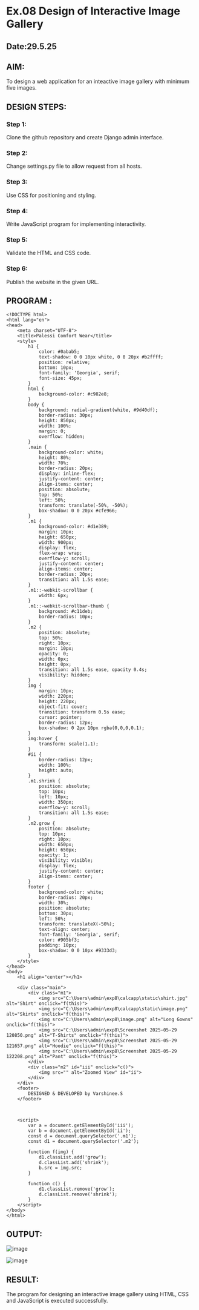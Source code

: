 # Ex.08 Design of Interactive Image Gallery
## Date:29.5.25

## AIM:
To design a web application for an inteactive image gallery with minimum five images.

## DESIGN STEPS:

### Step 1:
Clone the github repository and create Django admin interface.

### Step 2:
Change settings.py file to allow request from all hosts.

### Step 3:
Use CSS for positioning and styling.

### Step 4:
Write JavaScript program for implementing interactivity.

### Step 5:
Validate the HTML and CSS code.

### Step 6:
Publish the website in the given URL.

## PROGRAM :
```
<!DOCTYPE html>
<html lang="en">
<head>
    <meta charset="UTF-8">
    <title>Palessi Comfort Wear</title>
    <style>
        h1 {
            color: #0abab5;
            text-shadow: 0 0 10px white, 0 0 20px #b2ffff;
            position: relative;
            bottom: 10px;
            font-family: 'Georgia', serif;
            font-size: 45px;
        }
        html {
            background-color: #c982e8;
        }
        body {
            background: radial-gradient(white, #9d40df);
            border-radius: 30px;
            height: 850px;
            width: 100%;
            margin: 0;
            overflow: hidden;
        }
        .main {
            background-color: white;
            height: 80%;
            width: 70%;
            border-radius: 20px;
            display: inline-flex;
            justify-content: center;
            align-items: center;
            position: absolute;
            top: 50%;
            left: 50%;
            transform: translate(-50%, -50%);
            box-shadow: 0 0 20px #cfe966;
        }
        .m1 {
            background-color: #d1e389;
            margin: 10px;
            height: 650px;
            width: 900px;
            display: flex;
            flex-wrap: wrap;
            overflow-y: scroll;
            justify-content: center;
            align-items: center;
            border-radius: 20px;
            transition: all 1.5s ease;
        }
        .m1::-webkit-scrollbar {
            width: 6px;
        }
        .m1::-webkit-scrollbar-thumb {
            background: #c11deb;
            border-radius: 10px;
        }
        .m2 {
            position: absolute;
            top: 50%;
            right: 10px;
            margin: 10px;
            opacity: 0;
            width: 0px;
            height: 0px;
            transition: all 1.5s ease, opacity 0.4s;
            visibility: hidden;
        }
        img {
            margin: 10px;
            width: 220px;
            height: 220px;
            object-fit: cover;
            transition: transform 0.5s ease;
            cursor: pointer;
            border-radius: 12px;
            box-shadow: 0 2px 10px rgba(0,0,0,0.1);
        }
        img:hover {
            transform: scale(1.1);
        }
        #ii {
            border-radius: 12px;
            width: 100%;
            height: auto;
        }
        .m1.shrink {
            position: absolute;
            top: 10px;
            left: 10px;
            width: 350px;
            overflow-y: scroll;
            transition: all 1.5s ease;
        }
        .m2.grow {
            position: absolute;
            top: 10px;
            right: 10px;
            width: 650px;
            height: 650px;
            opacity: 1;
            visibility: visible;
            display: flex;
            justify-content: center;
            align-items: center;
        }
        footer {
            background-color: white;
            border-radius: 20px;
            width: 30%;
            position: absolute;
            bottom: 30px;
            left: 50%;
            transform: translateX(-50%);
            text-align: center;
            font-family: 'Georgia', serif;
            color: #905bf3;
            padding: 10px;
            box-shadow: 0 0 10px #9333d3;
        }
    </style>
</head>
<body>
    <h1 align="center"></h1>

    <div class="main">
        <div class="m1">
            <img src="C:\Users\admin\exp8\calcapp\static\shirt.jpg" alt="Shirt" onclick="f(this)">
            <img src="C:\Users\admin\exp8\calcapp\static\image.png" alt="Skirts" onclick="f(this)">
            <img src="C:\Users\admin\exp8\image.png" alt="Long Gowns" onclick="f(this)">
            <img src="C:\Users\admin\exp8\Screenshot 2025-05-29 120850.png" alt="T-Shirts" onclick="f(this)">
            <img src="C:\Users\admin\exp8\Screenshot 2025-05-29 121657.png" alt="Hoodie" onclick="f(this)">
            <img src="C:\Users\admin\exp8\Screenshot 2025-05-29 122208.png" alt="Pant" onclick="f(this)">
        </div>
        <div class="m2" id="iii" onclick="c()">
            <img src="" alt="Zoomed View" id="ii">
        </div>
    </div>
    <footer>
        DESIGNED & DEVELOPED by Varshinee.S
    </footer>



    <script>
        var a = document.getElementById('iii');
        var b = document.getElementById('ii');
        const d = document.querySelector('.m1');
        const d1 = document.querySelector('.m2');

        function f(img) {
            d1.classList.add('grow');
            d.classList.add('shrink');
            b.src = img.src;
        }

        function c() {
            d1.classList.remove('grow');
            d.classList.remove('shrink');
        }
    </script>
</body>
</html>
```

## OUTPUT:

![image](https://github.com/user-attachments/assets/8e1d3332-e97e-48cd-acff-f0af53bf0219)


![image](https://github.com/user-attachments/assets/a757ed5e-4c61-4e1b-961f-1be59ce9a73a)




## RESULT:
The program for designing an interactive image gallery using HTML, CSS and JavaScript is executed successfully.
